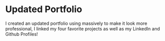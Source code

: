 # Updated Portfolio

I created an updated portfolio using massively to make it look more professional, I linked my four favorite projects as well as my LinkedIn and 
Github Profiles!
